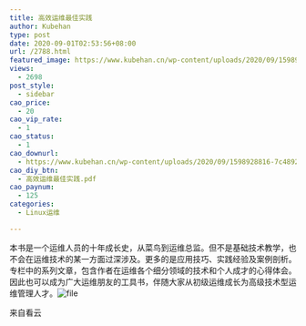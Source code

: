 ```yaml
---
title: 高效运维最佳实践
author: Kubehan
type: post
date: 2020-09-01T02:53:56+08:00
url: /2788.html
featured_image: https://www.kubehan.cn/wp-content/uploads/2020/09/1598928995-49570b70bbebe1a.png
views:
  - 2698
post_style:
  - sidebar
cao_price:
  - 20
cao_vip_rate:
  - 1
cao_status:
  - 1
cao_downurl:
  - https://www.kubehan.cn/wp-content/uploads/2020/09/1598928816-7c489218654df07.pdf
cao_diy_btn:
  - 高效运维最佳实践.pdf
cao_paynum:
  - 125
categories:
  - Linux运维

---
```

本书是一个运维人员的十年成长史，从菜鸟到运维总监。但不是基础技术教学，也不会在运维技术的某一方面过深涉及。更多的是应用技巧、实践经验及案例剖析。专栏中的系列文章，包含作者在运维各个细分领域的技术和个人成才的心得体会。因此也可以成为广大运维朋友的工具书，伴随大家从初级运维成长为高级技术型运维管理人才。<img decoding="async" src="https://www.kubehan.cn/wp-content/uploads/2020/09/1598928995-49570b70bbebe1a.png" alt="file" />

来自看云